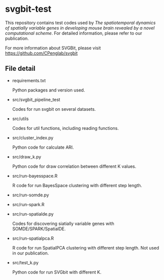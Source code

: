 # svgbit-test

This repository contains test codes used by *The spatiotemporal dynamics of
spatially variable genes in developing mouse brain revealed by a novel
computational scheme*. For detailed information, please refer to our publication.

For more information about SVGBit, please visit
https://github.com/CPenglab/svgbit

## File detail

- requirements.txt

    Python packages and version used.

- src/svgbit_pipeline_test

    Codes for run svgbit on several datasets.

- src/utils

    Codes for util functions, including reading functions.

- src/cluster_index.py

    Python code for calculate ARI.

- src/draw_k.py

    Python code for draw correlation between different K values.

- src/run-bayesspace.R

    R code for run BayesSpace clustering with different step length.

- src/run-somde.py
- src/run-spark.R
- src/run-spatialde.py

    Codes for discovering siatially variable genes with SOMDE/SPARK/SpatialDE.

- src/run-spatialpca.R

    R code for run SpatialPCA clustering with different step length. Not used in
    our publication.

- src/test_k.py

    Python code for run SVGbit with different K.
